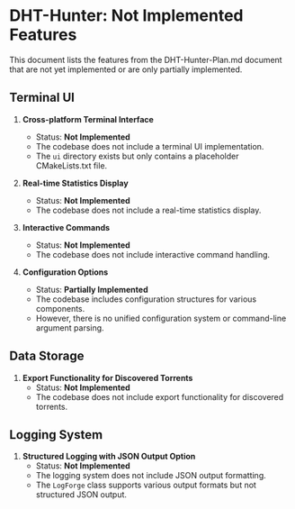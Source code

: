# DHT-Hunter: Not Implemented Features

This document lists the features from the DHT-Hunter-Plan.md document that are not yet implemented or are only partially implemented.

## Terminal UI

1. **Cross-platform Terminal Interface**
   - Status: **Not Implemented**
   - The codebase does not include a terminal UI implementation.
   - The `ui` directory exists but only contains a placeholder CMakeLists.txt file.

2. **Real-time Statistics Display**
   - Status: **Not Implemented**
   - The codebase does not include a real-time statistics display.

3. **Interactive Commands**
   - Status: **Not Implemented**
   - The codebase does not include interactive command handling.

4. **Configuration Options**
   - Status: **Partially Implemented**
   - The codebase includes configuration structures for various components.
   - However, there is no unified configuration system or command-line argument parsing.

## Data Storage

1. **Export Functionality for Discovered Torrents**
   - Status: **Not Implemented**
   - The codebase does not include export functionality for discovered torrents.

## Logging System

1. **Structured Logging with JSON Output Option**
   - Status: **Not Implemented**
   - The logging system does not include JSON output formatting.
   - The `LogForge` class supports various output formats but not structured JSON output.
